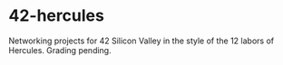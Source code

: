 # 42-hercules
Networking projects for 42 Silicon Valley in the style of the 12 labors of Hercules. Grading pending.
